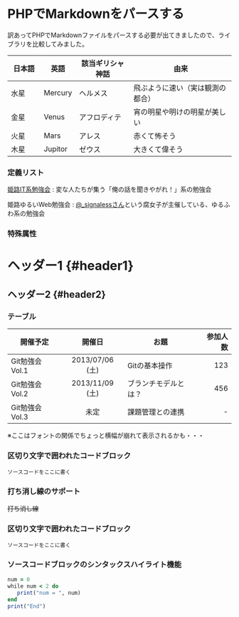 # PHPでMarkdownをパースする
訳あってPHPでMarkdownファイルをパースする必要が出てきましたので、ライブラリを比較してみました。

日本語　| 英語    | 該当ギリシャ神話 | 由来
--------|---------|------------------|-------------------------------
水星    | Mercury | ヘルメス         | 飛ぶように速い（実は観測の都合）
金星    | Venus   | アフロディテ     | 宵の明星や明けの明星が美しい
火星    | Mars    | アレス           | 赤くて怖そう
木星    | Jupitor | ゼウス           | 大きくて偉そう

### 定義リスト
[姫路IT系勉強会](http://histudy.doorkeeper.jp/)
:   変な人たちが集う「俺の話を聞きやがれ！」系の勉強会

姫路ゆるいWeb勉強会
:   [@_signalessさん](https://twitter.com/_signaless)という腐女子が主催している、ゆるふわ系の勉強会

### 特殊属性
ヘッダー1			{#header1}
============

ヘッダー2			{#header2}
------------

### テーブル  

| 開催予定        | 開催日          | お題                 | 参加人数|
| --------------- |:---------------:| -------------------- | -------:|
| Git勉強会 Vol.1 | 2013/07/06 (土) | Gitの基本操作        | 123     |
| Git勉強会 Vol.2 | 2013/11/09 (土) | ブランチモデルとは？ | 456     |
| Git勉強会 Vol.3 | 未定            | 課題管理との連携     | -       |
※ここはフォントの関係でちょっと横幅が崩れて表示されるかも・・・

### 区切り文字で囲われたコードブロック

~~~~
ソースコードをここに書く
~~~~


### 打ち消し線のサポート
~~打ち消し線~~

### 区切り文字で囲われたコードブロック

```
ソースコードをここに書く
```

### ソースコードブロックのシンタックスハイライト機能

```rb
num = 0
while num < 2 do
   print("num = ", num)
end
print("End")
```

